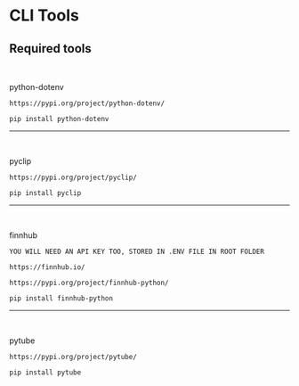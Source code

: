 # CLI Tools

## Required tools

<br>

python-dotenv
```
https://pypi.org/project/python-dotenv/

pip install python-dotenv

```

<hr>

<br>

pyclip
```
https://pypi.org/project/pyclip/

pip install pyclip

```
<hr>

<br>

finnhub
```
YOU WILL NEED AN API KEY TOO, STORED IN .ENV FILE IN ROOT FOLDER

https://finnhub.io/

https://pypi.org/project/finnhub-python/

pip install finnhub-python

```
<hr>

<br>

pytube
```
https://pypi.org/project/pytube/

pip install pytube

```